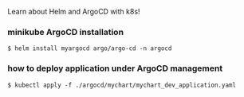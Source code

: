 Learn about Helm and ArgoCD with k8s!

### minikube ArgoCD installation
```
$ helm install myargocd argo/argo-cd -n argocd
```

### how to deploy application under ArgoCD management
```
$ kubectl apply -f ./argocd/mychart/mychart_dev_application.yaml
```
